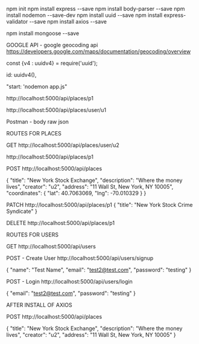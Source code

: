 npm init
npm install express --save
npm install body-parser --save
npm install nodemon --save-dev
npm install uuid --save
npm install express-validator --save
npm install axios --save

npm install mongoose --save

GOOGLE API - google geocoding api
https://developers.google.com/maps/documentation/geocoding/overview


const {v4 : uuidv4} = require('uuid');
    
id: uuidv4(),


"start: 'nodemon app.js"


http://localhost:5000/api/places/p1

http://localhost:5000/api/places/user/u1

Postman - body raw json

ROUTES FOR PLACES

GET
http://localhost:5000/api/places/user/u2

http://localhost:5000/api/places/p1


POST
http://localhost:5000/api/places

{
    "title": "New York Stock Exchange",
    "description": "Where the money lives",
    "creator": "u2",
    "address": "11 Wall St, New York, NY 10005",
    "coordinates": {
        "lat": 40.7063069, 
        "lng": -70.010329
    }
}

PATCH
http://localhost:5000/api/places/p1
{
    "title": "New York Stock Crime Syndicate"
}

DELETE
http://localhost:5000/api/places/p1


ROUTES FOR USERS

GET
http://localhost:5000/api/users

POST - Create User
http://localhost:5000/api/users/signup

{
  "name": "Test Name",
  "email": "test2@test.com",
  "password": "testing" 
}

POST - Login
http://localhost:5000/api/users/login

{
  "email": "test2@test.com",
  "password": "testing" 
}

AFTER INSTALL OF AXIOS

POST
http://localhost:5000/api/places

{
    "title": "New York Stock Exchange",
    "description": "Where the money lives",
    "creator": "u2",
    "address": "11 Wall St, New York, NY 10005"
}